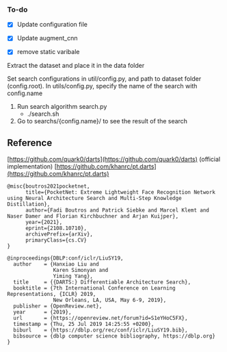 


### To-do 
- [x] Update configuration file
- [x] Update augment_cnn
- [x] remove static varibale


Extract the dataset and place it in the data folder

Set search configurations in util/config.py, and path to dataset folder (config.root).
In utils/config.py, specify the name of the search with config.name
1. Run search algorithm search.py
   + ./search.sh
2. Go to searchs/{config.name}/ to see the result of the search


## Reference
[https://github.com/quark0/darts](https://github.com/quark0/darts) (official implementation)
[https://github.com/khanrc/pt.darts](https://github.com/khanrc/pt.darts)

```
@misc{boutros2021pocketnet,
      title={PocketNet: Extreme Lightweight Face Recognition Network using Neural Architecture Search and Multi-Step Knowledge Distillation}, 
      author={Fadi Boutros and Patrick Siebke and Marcel Klemt and Naser Damer and Florian Kirchbuchner and Arjan Kuijper},
      year={2021},
      eprint={2108.10710},
      archivePrefix={arXiv},
      primaryClass={cs.CV}
}
```
```
@inproceedings{DBLP:conf/iclr/LiuSY19,
  author    = {Hanxiao Liu and
               Karen Simonyan and
               Yiming Yang},
  title     = {{DARTS:} Differentiable Architecture Search},
  booktitle = {7th International Conference on Learning Representations, {ICLR} 2019,
               New Orleans, LA, USA, May 6-9, 2019},
  publisher = {OpenReview.net},
  year      = {2019},
  url       = {https://openreview.net/forum?id=S1eYHoC5FX},
  timestamp = {Thu, 25 Jul 2019 14:25:55 +0200},
  biburl    = {https://dblp.org/rec/conf/iclr/LiuSY19.bib},
  bibsource = {dblp computer science bibliography, https://dblp.org}
}
```
